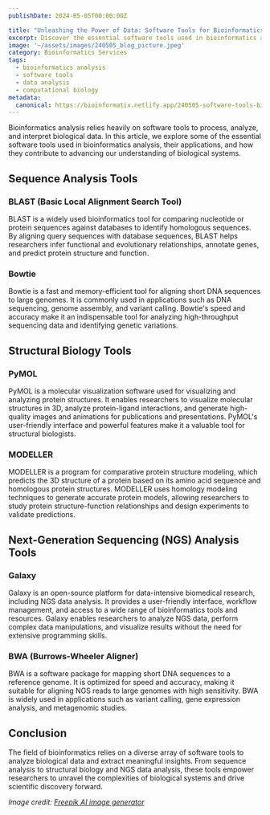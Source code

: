 ```yaml
---
publishDate: 2024-05-05T00:00:00Z

title: "Unleashing the Power of Data: Software Tools for Bioinformatics Analysis"
excerpt: Discover the essential software tools used in bioinformatics analysis, empowering researchers to extract meaningful insights from biological data and drive scientific discovery.
image: '~/assets/images/240505_blog_picture.jpeg'
category: Bioinformatics Services
tags:
  - bioinformatics analysis
  - software tools
  - data analysis
  - computational biology
metadata:
  canonical: https://bioinformatix.netlify.app/240505-software-tools-bioinformatics-analysis
---
```


Bioinformatics analysis relies heavily on software tools to process, analyze, and interpret biological data. In this article, we explore some of the essential software tools used in bioinformatics analysis, their applications, and how they contribute to advancing our understanding of biological systems.

## Sequence Analysis Tools

### BLAST (Basic Local Alignment Search Tool)

BLAST is a widely used bioinformatics tool for comparing nucleotide or protein sequences against databases to identify homologous sequences. By aligning query sequences with database sequences, BLAST helps researchers infer functional and evolutionary relationships, annotate genes, and predict protein structure and function.

### Bowtie

Bowtie is a fast and memory-efficient tool for aligning short DNA sequences to large genomes. It is commonly used in applications such as DNA sequencing, genome assembly, and variant calling. Bowtie's speed and accuracy make it an indispensable tool for analyzing high-throughput sequencing data and identifying genetic variations.

## Structural Biology Tools

### PyMOL

PyMOL is a molecular visualization software used for visualizing and analyzing protein structures. It enables researchers to visualize molecular structures in 3D, analyze protein-ligand interactions, and generate high-quality images and animations for publications and presentations. PyMOL's user-friendly interface and powerful features make it a valuable tool for structural biologists.

### MODELLER

MODELLER is a program for comparative protein structure modeling, which predicts the 3D structure of a protein based on its amino acid sequence and homologous protein structures. MODELLER uses homology modeling techniques to generate accurate protein models, allowing researchers to study protein structure-function relationships and design experiments to validate predictions.

## Next-Generation Sequencing (NGS) Analysis Tools

### Galaxy

Galaxy is an open-source platform for data-intensive biomedical research, including NGS data analysis. It provides a user-friendly interface, workflow management, and access to a wide range of bioinformatics tools and resources. Galaxy enables researchers to analyze NGS data, perform complex data manipulations, and visualize results without the need for extensive programming skills.

### BWA (Burrows-Wheeler Aligner)

BWA is a software package for mapping short DNA sequences to a reference genome. It is optimized for speed and accuracy, making it suitable for aligning NGS reads to large genomes with high sensitivity. BWA is widely used in applications such as variant calling, gene expression analysis, and metagenomic studies.

## Conclusion

The field of bioinformatics relies on a diverse array of software tools to analyze biological data and extract meaningful insights. From sequence analysis to structural biology and NGS data analysis, these tools empower researchers to unravel the complexities of biological systems and drive scientific discovery forward.

*Image credit: [Freepik AI image generator](https://www.freepik.com/ai/image-generator)*
